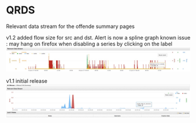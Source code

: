# QRDS
Relevant data stream for the offende summary pages

v1.2
added flow size for src and dst.
Alert is now a spline graph
known issue : may hang on firefox when disabling a series by clicking on the label
![Screenshot](screencap12.jpeg)

v1.1
initial release
![Screenshot](screencap.jpeg)
